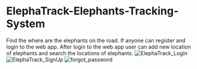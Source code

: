 # ElephaTrack-Elephants-Tracking-System
Find the where are the elephants on the road. If anyone can register and login to the web app. After login to the web app user can add new location of elephants and search the locations of elephants.
![ElephaTrack_Login](https://github.com/VidathChamikara/ElephaTrack-Elephants-Tracking-System/assets/86880920/9c7818fb-8a35-46f0-8a77-85d8e9ef6d10)
![ElephaTrack_SignUp](https://github.com/VidathChamikara/ElephaTrack-Elephants-Tracking-System/assets/86880920/fd18d101-4c6a-4f32-abca-b2d15f2d4d8a)
![forgot_password](https://github.com/VidathChamikara/ElephaTrack-Elephants-Tracking-System/assets/86880920/02a45df1-c02e-4c02-ae35-4e4969e4b583)
